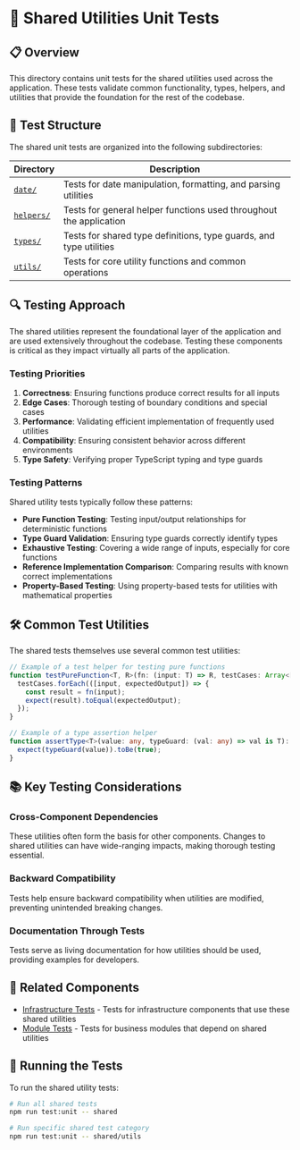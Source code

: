 # 🧪 Shared Utilities Unit Tests

## 📋 Overview

This directory contains unit tests for the shared utilities used across the application. These tests validate common functionality, types, helpers, and utilities that provide the foundation for the rest of the codebase.

## 🧩 Test Structure

The shared unit tests are organized into the following subdirectories:

| Directory                         | Description                                                        |
| --------------------------------- | ------------------------------------------------------------------ |
| [`date/`](./date/README.md)       | Tests for date manipulation, formatting, and parsing utilities     |
| [`helpers/`](./helpers/README.md) | Tests for general helper functions used throughout the application |
| [`types/`](./types/README.md)     | Tests for shared type definitions, type guards, and type utilities |
| [`utils/`](./utils/README.md)     | Tests for core utility functions and common operations             |

## 🔍 Testing Approach

The shared utilities represent the foundational layer of the application and are used extensively throughout the codebase. Testing these components is critical as they impact virtually all parts of the application.

### Testing Priorities

1. **Correctness**: Ensuring functions produce correct results for all inputs
2. **Edge Cases**: Thorough testing of boundary conditions and special cases
3. **Performance**: Validating efficient implementation of frequently used utilities
4. **Compatibility**: Ensuring consistent behavior across different environments
5. **Type Safety**: Verifying proper TypeScript typing and type guards

### Testing Patterns

Shared utility tests typically follow these patterns:

- **Pure Function Testing**: Testing input/output relationships for deterministic functions
- **Type Guard Validation**: Ensuring type guards correctly identify types
- **Exhaustive Testing**: Covering a wide range of inputs, especially for core functions
- **Reference Implementation Comparison**: Comparing results with known correct implementations
- **Property-Based Testing**: Using property-based tests for utilities with mathematical properties

## 🛠️ Common Test Utilities

The shared tests themselves use several common test utilities:

```typescript
// Example of a test helper for testing pure functions
function testPureFunction<T, R>(fn: (input: T) => R, testCases: Array<[T, R]>) {
  testCases.forEach(([input, expectedOutput]) => {
    const result = fn(input);
    expect(result).toEqual(expectedOutput);
  });
}

// Example of a type assertion helper
function assertType<T>(value: any, typeGuard: (val: any) => val is T): void {
  expect(typeGuard(value)).toBe(true);
}
```

## 📚 Key Testing Considerations

### Cross-Component Dependencies

These utilities often form the basis for other components. Changes to shared utilities can have wide-ranging impacts, making thorough testing essential.

### Backward Compatibility

Tests help ensure backward compatibility when utilities are modified, preventing unintended breaking changes.

### Documentation Through Tests

Tests serve as living documentation for how utilities should be used, providing examples for developers.

## 🔗 Related Components

- [Infrastructure Tests](../infrastructure/README.md) - Tests for infrastructure components that use these shared utilities
- [Module Tests](../modules/README.md) - Tests for business modules that depend on shared utilities

## 🚀 Running the Tests

To run the shared utility tests:

```bash
# Run all shared tests
npm run test:unit -- shared

# Run specific shared test category
npm run test:unit -- shared/utils
```
